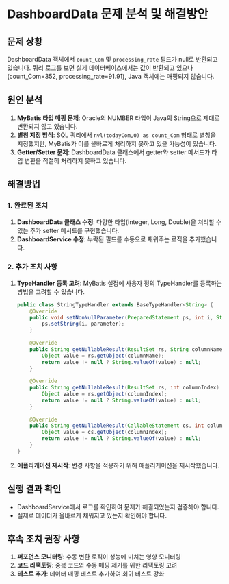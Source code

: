 # DashboardData 문제 분석 및 해결방안

## 문제 상황
DashboardData 객체에서 `count_Com` 및 `processing_rate` 필드가 null로 반환되고 있습니다. 쿼리 로그를 보면 실제 데이터베이스에서는 값이 반환되고 있으나(count_Com=352, processing_rate=91.91), Java 객체에는 매핑되지 않습니다.

## 원인 분석
1. **MyBatis 타입 매핑 문제**: Oracle의 NUMBER 타입이 Java의 String으로 제대로 변환되지 않고 있습니다.
2. **별칭 지정 방식**: SQL 쿼리에서 `nvl(todayCom,0) as count_Com` 형태로 별칭을 지정했지만, MyBatis가 이를 올바르게 처리하지 못하고 있을 가능성이 있습니다.
3. **Getter/Setter 문제**: DashboardData 클래스에서 getter와 setter 메서드가 타입 변환을 적절히 처리하지 못하고 있습니다.

## 해결방법

### 1. 완료된 조치
1. **DashboardData 클래스 수정**: 다양한 타입(Integer, Long, Double)을 처리할 수 있는 추가 setter 메서드를 구현했습니다.
2. **DashboardService 수정**: 누락된 필드를 수동으로 채워주는 로직을 추가했습니다.

### 2. 추가 조치 사항
1. **TypeHandler 등록 고려**: MyBatis 설정에 사용자 정의 TypeHandler를 등록하는 방법을 고려할 수 있습니다.
   ```java
   public class StringTypeHandler extends BaseTypeHandler<String> {
       @Override
       public void setNonNullParameter(PreparedStatement ps, int i, String parameter, JdbcType jdbcType) throws SQLException {
           ps.setString(i, parameter);
       }
       
       @Override
       public String getNullableResult(ResultSet rs, String columnName) throws SQLException {
           Object value = rs.getObject(columnName);
           return value != null ? String.valueOf(value) : null;
       }
       
       @Override
       public String getNullableResult(ResultSet rs, int columnIndex) throws SQLException {
           Object value = rs.getObject(columnIndex);
           return value != null ? String.valueOf(value) : null;
       }
       
       @Override
       public String getNullableResult(CallableStatement cs, int columnIndex) throws SQLException {
           Object value = cs.getObject(columnIndex);
           return value != null ? String.valueOf(value) : null;
       }
   }
   ```

2. **애플리케이션 재시작**: 변경 사항을 적용하기 위해 애플리케이션을 재시작했습니다.

## 실행 결과 확인
- DashboardService에서 로그를 확인하여 문제가 해결되었는지 검증해야 합니다.
- 실제로 데이터가 올바르게 채워지고 있는지 확인해야 합니다.

## 후속 조치 권장 사항
1. **퍼포먼스 모니터링**: 수동 변환 로직이 성능에 미치는 영향 모니터링
2. **코드 리팩토링**: 중복 코드와 수동 매핑 제거를 위한 리팩토링 고려
3. **테스트 추가**: 데이터 매핑 테스트 추가하여 회귀 테스트 강화
